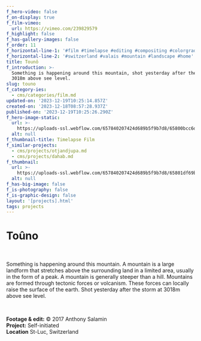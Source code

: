 ```yaml
---
f_hero-video: false
f_on-display: true
f_film-vimeo:
  url: https://vimeo.com/239829579
f_highlight: false
f_has-gallery-images: false
f_order: 11
f_horizontal-line-1: '#film #timelapse #editing #compositing #colorgrading'
f_horizontal-line-2: '#switzerland #valais #mountain #landscape #home'
title: Tounô
f_introduction: >-
  Something is happening around this mountain, shot yesterday after the storm at
  3018m above see level.
slug: touno
f_category-ies:
  - cms/categories/film.md
updated-on: '2023-12-19T10:25:14.857Z'
created-on: '2023-12-18T08:57:28.937Z'
published-on: '2023-12-19T10:25:26.290Z'
f_hero-image-static:
  url: >-
    https://uploads-ssl.webflow.com/657840207424d689b5f9b7d8/65800bcc6df9d43070eecd77_cover-v2.jpg
  alt: null
f_thumbnail-title: Timelapse Film
f_similar-projects:
  - cms/projects/otjandjupa.md
  - cms/projects/dahab.md
f_thumbnail:
  url: >-
    https://uploads-ssl.webflow.com/657840207424d689b5f9b7d8/65801df69b0c3dd1575c71c2_thumbnail.jpg
  alt: null
f_has-big-image: false
f_is-photography: false
f_is-graphic-design: false
layout: '[projects].html'
tags: projects
---
```


Toûno
=====

‍

Something is happening around this mountain. A mountain is a large landform that stretches above the surrounding land in a limited area, usually in the form of a peak. A mountain is generally steeper than a hill. Mountains are formed through tectonic forces or volcanism. These forces can locally raise the surface of the earth. Shot yesterday after the storm at 3018m above see level.

‍  

**Footage & edit:** © 2017 Anthony Salamin  
**Project:** Self-initiated  
**Location** St-Luc, Switzerland
